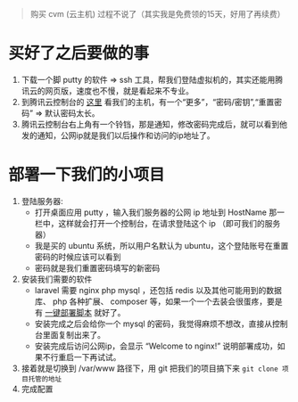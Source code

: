 > 购买 cvm (云主机) 过程不说了（其实我是免费领的15天，好用了再续费）

# 买好了之后要做的事
1. 下载一个脚 putty 的软件 => ssh 工具，帮我们登陆虚拟机的，其实还能用腾讯云的网页版，速度也不慢，就是看起来不专业。
2. 到腾讯云控制台的 [这里](https://console.cloud.tencent.com/cvm/index) 看我们的主机，有一个“更多”，“密码/密钥”,“重置密码” => 默认密码太长。
3. 腾讯云控制台右上角有一个铃铛，那是通知，修改密码完成后，就可以看到他发的通知，公网ip就是我们以后操作和访问的ip地址了。

# 部署一下我们的小项目
1. 登陆服务器:
    * 打开桌面应用 putty ，输入我们服务器的公网 ip 地址到 HostName 那一栏中，这样就会打开一个控制台，在请求登陆这个 ip （即可我们的服务器）
    * 我是买的 ubuntu 系统，所以用户名默认为 ubuntu，这个登陆账号在重置密码的时候应该可以看到
    * 密码就是我们重置密码填写的新密码
2. 安装我们需要的软件
    * laravel 需要 nginx php mysql ，还包括 redis 以及其他可能用到的数据库、 php 各种扩展、 composer 等，如果一个一个去装会很蛋疼，要是有 [一键部署脚本](https://github.com/summerblue/laravel-ubuntu-init) 就好了。
    * 安装完成之后会给你一个 mysql 的密码，我觉得麻烦不想改，直接从控制台里面复制出来了。
    * 安装完成后访问公网ip，会显示 “Welcome to nginx!” 说明部署成功，如果不行重启一下再试试。
3. 接着就是切换到 /var/www 路径下，用 git 把我们的项目搞下来 `git clone 项目托管的地址`
4. 完成配置